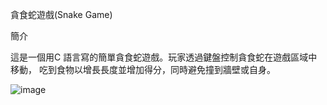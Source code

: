 貪食蛇遊戲(Snake Game)

簡介

這是一個用C 語言寫的簡單貪食蛇遊戲。玩家透過鍵盤控制貪食蛇在遊戲區域中移動，
吃到食物以增長長度並增加得分，同時避免撞到牆壁或自身。

![image](https://github.com/kache0/Snake-Games/assets/62141551/16bc0468-76d4-4a65-aa69-67e1f89ca252)
